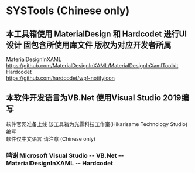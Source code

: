 # SYSTools (Chinese only)  

## 本工具箱使用 MaterialDesign 和 Hardcodet 进行UI设计 固包含所使用库文件 版权为对应开发者所属  
MaterialDesignInXAML  
https://github.com/MaterialDesignInXAML/MaterialDesignInXamlToolkit  
Hardcodet  
https://github.com/hardcodet/wpf-notifyicon  

## 本软件开发语言为VB.Net 使用Visual Studio 2019编写 
软件官网准备上线 该工具箱为光霂科技工作室(Hikarisame Technology Studio)编写  
软件仅中文语言 请注意 (Chinese only)  

### 鸣谢 Microsoft Visual Studio -- VB.Net -- MaterialDesignInXAML -- Hardcodet  
